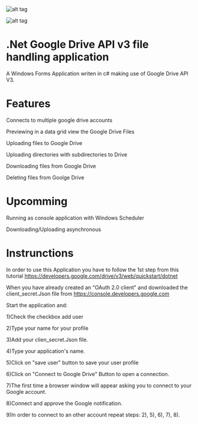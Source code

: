 ![alt tag](https://raw.githubusercontent.com/Obrelix/.net-Google-Drive-API-v3-File-Handling/master/images/visualSample.PNG)

![alt tag](https://raw.githubusercontent.com/Obrelix/.net-Google-Drive-API-v3-File-Handling/master/images/visualSample2.PNG)

# .Net Google Drive API v3 file handling application

A Windows Forms Application writen in c# making use of Google Drive API V3.

# Features

Connects to multiple google drive accounts

Previewing in a data grid view the Google Drive Files

Uploading files to Google Drive

Uploading directories with subdirectories to Drive

Downloading files from Google Drive

Deleting files from Goolge Drive

# Upcomming

Running as console application with Windows Scheduler

Downloading/Uploading asynchronous


# Instrunctions

In order to use this Application you have to follow the 1st step from this tutorial https://developers.google.com/drive/v3/web/quickstart/dotnet

When you have already created an "OAuth 2.0 client" and downloaded the client_secret.Json file from https://console.developers.google.com

Start the application and:

1)Check the checkbox add user

2)Type your name for your profile

3)Add your clien_secret.Json file.

4)Type your application's name. 

5)Click on "save user" button to save your user profile

6)Click on "Connect to Google Drive" Button to open a connection.

7)The first time a browser window will appear asking you to connect to your Google account.

8)Connect and approve the Google notification.

9)In order to connect to an other account repeat steps: 2),  5), 6), 7), 8).
